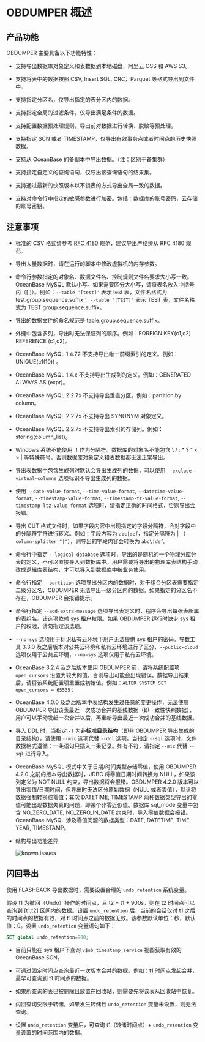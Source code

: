 # OBDUMPER 概述

## 产品功能

OBDUMPER 主要具备以下功能特性：

* 支持导出数据库对象定义和表数据到本地磁盘，阿里云 OSS 和 AWS S3。

* 支持将表中的数据按照 CSV, Insert SQL, ORC，Parquet 等格式导出到文件中。

* 支持指定分区名，仅导出指定的表分区内的数据。

* 支持指定全局的过滤条件，仅导出满足条件的数据。

* 支持配置数据预处理规则，导出前对数据进行转换、脱敏等预处理。

* 支持指定 SCN 或者 TIMESTAMP，仅导出有效事务点或者时间点的历史快照数据。 

* 支持从 OceanBase 的备副本中导出数据。（注：区别于备集群）

* 支持指定自定义的查询语句，仅导出该查询语句的结果集。  

* 支持通过最新的快照版本以不锁表的方式导出全局一致的数据。

* 支持对命令行中指定的敏感参数进行加密。包括：数据库的账号密码，云存储的账号密钥。



## 注意事项

* 标准的 CSV 格式请参考 [RFC 4180](http://mirrors.nju.edu.cn/rfc/inline-errata/rfc4180.html) 规范，建议导出严格遵从 RFC 4180 规范。

  

* 导出大量数据时，请在运行的脚本中修改虚拟机的内存参数。

  

* 命令行参数指定的对象名、数据文件名、控制规则文件名要求大小写一致。OceanBase MySQL 默认小写。如果需要区分大小写，请将表名放入中括号内（[ ]）。例如：`--table '[test]'` 表示 test 表，文件名格式为 test.group.sequence.suffix；
 `--table '[TEST]'` 表示 TEST 表，文件名格式为 TEST.group.sequence.suffix。

  

* 导出的数据文件的命名规范是 table.group.sequence.suffix。

  

* 外键中包含多列，导出时无法保证列的顺序。例如：FOREIGN KEY(c1,c2) REFERENCE (c1,c2)。

  

* OceanBase MySQL 1.4.72 不支持导出唯一前缀索引的定义。例如：UNIQUE(c1(10)) 。

  

* OceanBase MySQL 1.4.x 不支持导出生成列的定义。例如：GENERATED ALWAYS AS (expr)。

  

* OceanBase MySQL 2.2.7x 不支持导出垂直分区。例如：partition by column。

  

* OceanBase MySQL 2.2.7x 不支持导出 SYNONYM 对象定义。

  

* OceanBase MySQL 2.2.7x 不支持导出索引的存储列。例如：storing(column_list)。

  

* Windows 系统不能使用 ！作为分隔符。数据库的对象名不能包含 \\ / : \* ? " \< \> \| 等特殊符号，否则数据库对象定义和表数据都无法正常导出。


* 导出表数据中包含生成列时默认会导出生成列的数据，可以使用 `--exclude-virtual-columns` 选项标识不导出生成列的数据。



* 使用 `--date-value-format`, `--time-value-format`, `--datetime-value-format`, `--timestamp-value-format`, `--timestamp-tz-value-format`, `--timestamp-ltz-value-format` 选项时，请指定正确的时间格式，否则导出会报错。

* 导出 CUT 格式文件时，如果字段内容中出现指定的字段分隔符，会对字段中的分隔符字符进行转义。例如：字段内容为 `abc|def`，指定分隔符为 | （`--column-splitter "|"`），则导出的字段内容会转换为 `abc\|def`。

* 命令行中指定 `--logical-database` 选项时，导出的是随机的一个物理分库分表的定义，不可以直接导入到数据库中。用户需要将导出的物理库表结构手动改成逻辑库表结构，才可以导入到数据库中被业务使用。

* 命令行指定 `--partition` 选项导出分区内的数据时，对于组合分区表需要指定二级分区名，OBDUMPER 无法导出一级分区内的数据。如果指定的分区名不存在，OBDUMPER 会报错提示。

* 命令行指定 `--add-extra-message` 选项导出表定义时，程序会导出每张表所属的表组名。该选项依赖 sys 租户权限。如果 OBDUMPER 运行时缺少 sys 租户的权限，请勿指定该选项。

* `--no-sys` 选项用于标识私有云环境下用户无法提供 sys 租户的密码。导数工具 3.3.0 及之后版本对公共云环境和私有云环境进行了区分，`--public-cloud` 选项仅用于公共云环境，`--no-sys` 选项仅用于私有云环境。


* OceanBase 3.2.4 及之后版本使用 OBDUMPER 前，请将系统配置项 `open_cursors` 设置为较大的值，否则导出可能会出现错误。数据导出结束后，请将该系统配置项重置成初始值。例如：`ALTER SYSTEM SET open_cursors = 65535；`

* OceanBase 4.0.0 及之后版本中表结构发生过任意的变更操作，无法使用 OBDUMPER 导出该表最近一次成功合并的基线数据（即一致性快照数据），用户可以手动发起一次合并以后，再重新导出最近一次成功合并的基线数据。

* 导入 DDL 时，当指定 `-f` 为**非标准目录结构**（即非 OBDUMPER 导出生成的目录结构），请使用 `--mix` 选项代替 `--ddl` 选项。当指定 `--sql` 选项时，文件数据格式遵循：一条语句只插入一条记录。如有不符，请指定 `--mix` 代替 `--sql` 进行导入。

* OceanBase MySQL 模式中关于日期/时间类型存储零值，使用 OBDUMPER 4.2.0 之前的版本导出数据时，JDBC 将零值日期时间转换为 NULL，如果该列定义为 NOT NULL 约束，导出数据将会报错。OBDUMPER 4.2.0 版本可以导出零值/日期时间，但导出时无法区分原始数据（NULL 或者零值），默认将数据强制转换成零值；其次 DATETIME, TIMESTAMP 两种数据类型导出的零值可能出现数据失真的问题，即某个非零近似值。数据库 sql_mode 变量中包含 NO_ZERO_DATE, NO_ZERO_IN_DATE 约束时，导入零值数据会报错。OceanBase MySQL 涉及零值问题的数据类型：DATE, DATETIME, TIME, YEAR, TIMESTAMP。

* 结构导出功能差异
  
  ![known issues](https://obbusiness-private.oss-cn-shanghai.aliyuncs.com/doc/img/obloaderobdumper/420/known%20issues.png)






## 闪回导出

使用 FLASHBACK 导出数据时，需要设置合理的 `undo_retention` 系统变量。

假设 t1 为撤回（Undo）操作的时间点，且 t2 = t1 + 900s，则在 t2 时间点可以查询到 [t1,t2] 区间内的数据。设置 `undo_retention` 后，当前的会话仅对 t1 之后的时间点的数据有效，对 t1 时间点之前的数据无效。该参数默认单位：秒，默认值：0。设置 `undo_retention` 变量语句如下：

```sql
SET global undo_retention=900;
```



* 目前只能在 sys 租户下查询 `v$ob_timestamp_service` 视图获取有效的 OceanBase SCN。

  

* 可通过固定时间点查询最近一次版本合并的数据。例如：t1 时间点发起合并，最早可查询到 t1 时间点的数据。

  

* 如果所查询的表已被删除且放置在回收站，则需要先将该表从回收站中恢复。

  

* 闪回查询受限于转储，如果发生转储且 `undo_retention` 变量未设置，则无法查询。

  

* 设置 `undo_retention` 变量后，可查询 t1（转储时间点）+ `undo_retention` 变量设置的时间范围内的数据。